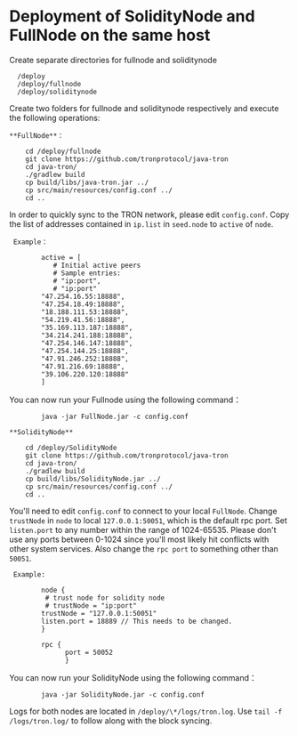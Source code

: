 # Deployment of SolidityNode and FullNode on the same host

Create separate directories for fullnode and soliditynode

      /deploy
      /deploy/fullnode
      /deploy/soliditynode

Create two folders for fullnode and soliditynode respectively and execute the following operations:
 
    **FullNode**：

        cd /deploy/fullnode
        git clone https://github.com/tronprotocol/java-tron
        cd java-tron/
        ./gradlew build
        cp build/libs/java-tron.jar ../
        cp src/main/resources/config.conf ../
        cd ..

In order to quickly sync to the TRON network, please edit `config.conf`. Copy the list of addresses contained in `ip.list` in `seed.node` to `active` of `node`.
       
     Example：
   
            active = [  
               # Initial active peers 
               # Sample entries:
               # "ip:port",
               # "ip:port"
            "47.254.16.55:18888",
            "47.254.18.49:18888",
            "18.188.111.53:18888",
            "54.219.41.56:18888",
            "35.169.113.187:18888",
            "34.214.241.188:18888",
            "47.254.146.147:18888",
            "47.254.144.25:18888",
            "47.91.246.252:18888",
            "47.91.216.69:18888",  
            "39.106.220.120:18888"  
            ]  
You can now run your Fullnode using the following command：
            
            java -jar FullNode.jar -c config.conf
            
    **SolidityNode**
 
        cd /deploy/SolidityNode
        git clone https://github.com/tronprotocol/java-tron
        cd java-tron/
        ./gradlew build
        cp build/libs/SolidityNode.jar ../
        cp src/main/resources/config.conf ../
        cd ..
 
You'll need to edit `config.conf` to connect to your local `FullNode`. Change  `trustNode` in `node` to local `127.0.0.1:50051`, which is the default rpc port. Set `listen.port` to any number within the range of 1024-65535. Please don't use any ports between 0-1024 since you'll most likely hit conflicts with other system services. Also change the `rpc port` to something other than `50051`.

     Example:
 
            node {
             # trust node for solidity node
             # trustNode = "ip:port"
            trustNode = "127.0.0.1:50051"
            listen.port = 18889 // This needs to be changed.
            }
            
            rpc {
                  port = 50052
                  }
 
You can now run your SolidityNode using the following command：
        
            java -jar SolidityNode.jar -c config.conf


Logs for both nodes are located in `/deploy/\*/logs/tron.log`. Use `tail -f /logs/tron.log/` to follow along with the block syncing.
